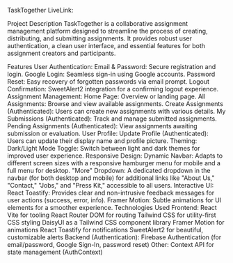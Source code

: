 TaskTogether
LiveLink: 

Project Description
TaskTogether is a collaborative assignment management platform designed to streamline the process of creating, distributing, and submitting assignments. It provides robust user authentication, a clean user interface, and essential features for both assignment creators and participants.

Features
User Authentication:
Email & Password: Secure registration and login.
Google Login: Seamless sign-in using Google accounts.
Password Reset: Easy recovery of forgotten passwords via email prompt.
Logout Confirmation: SweetAlert2 integration for a confirming logout experience.
Assignment Management:
Home Page: Overview or landing page.
All Assignments: Browse and view available assignments.
Create Assignments (Authenticated): Users can create new assignments with various details.
My Submissions (Authenticated): Track and manage submitted assignments.
Pending Assignments (Authenticated): View assignments awaiting submission or evaluation.
User Profile:
Update Profile (Authenticated): Users can update their display name and profile picture.
Theming:
Dark/Light Mode Toggle: Switch between light and dark themes for improved user experience.
Responsive Design:
Dynamic Navbar: Adapts to different screen sizes with a responsive hamburger menu for mobile and a full menu for desktop.
"More" Dropdown: A dedicated dropdown in the navbar (for both desktop and mobile) for additional links like "About Us," "Contact," "Jobs," and "Press Kit," accessible to all users.
Interactive UI:
React Toastify: Provides clear and non-intrusive feedback messages for user actions (success, error, info).
Framer Motion: Subtle animations for UI elements for a smoother experience.
Technologies Used
Frontend:
React
Vite for tooling
React Router DOM for routing
Tailwind CSS for utility-first CSS styling
DaisyUI as a Tailwind CSS component library
Framer Motion for animations
React Toastify for notifications
SweetAlert2 for beautiful, customizable alerts
Backend (Authentication):
Firebase Authentication (for email/password, Google Sign-In, password reset)
Other:
Context API for state management (AuthContext)